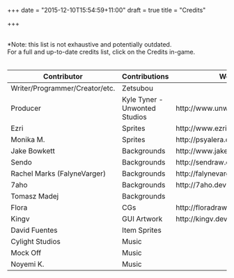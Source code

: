 +++
date = "2015-12-10T15:54:59+11:00"
draft = true
title = "Credits"

+++

<br>
*Note: this list is not exhaustive and potentially outdated.<br>
For a full and up-to-date credits list, click on the Credits in-game.<br>
<br>

<table class="table table-striped">
	<thead>
		<tr>
			<th>Contributor</th>
			<th>Contributions</th>
			<th>Website</th>
		</tr>
	</thead>
	<tbody>
		<tr>
			<td>Writer/Programmer/Creator/etc.</td>
			<td>Zetsubou</td>
			<td></td>
		</tr>
		<tr>
			<td>Producer</td>
			<td>Kyle Tyner - Unwonted Studios</td>
			<td>http://www.unwontedstudios.com/</td>
		</tr>
		<tr>
			<td>Ezri</td>
			<td>Sprites</td>
			<td>http://www.ezriart.com/</td>
		</tr>
		<tr>
			<td>Monika M.</td>
			<td>Sprites</td>
			<td>http://psyalera.deviantart.com/</td>
		</tr>
		<tr>
			<td>Jake Bowkett</td>
			<td>Backgrounds</td>
			<td>http://www.jakebowkett.com/</td>
		</tr>
		<tr>
			<td>Sendo</td>
			<td>Backgrounds</td>
			<td>http://sendraw.deviantart.com</td>
		</tr>
		<tr>
			<td>Rachel Marks (FalyneVarger)</td>
			<td>Backgrounds</td>
			<td>http://falynevarger.deviantart.com/</td>
		</tr>
		<tr>
			<td>7aho</td>
			<td>Backgrounds</td>
			<td>http://7aho.deviantart.com/</td>
		</tr>
		<tr>
			<td>Tomasz Madej</td>
			<td>Backgrounds</td>
			<td></td>
		</tr>
		<tr>
			<td>Flora</td>
			<td>CGs</td>
			<td>http://floradrawz.com</td>
		</tr>
		<tr>
			<td>Kingv</td>
			<td>GUI Artwork</td>
			<td>http://kingv.deviantart.com/</td>
		</tr>
		<tr>
			<td>David Fuentes</td>
			<td>Item Sprites</td>
			<td></td>
		</tr>
		<tr>
			<td>Cylight Studios</td>
			<td>Music</td>
			<td></td>
		</tr>
		<tr>
			<td>Mock Off</td>
			<td>Music</td>
			<td></td>
		</tr>
		<tr>
			<td>Noyemi K.</td>
			<td>Music</td>
			<td></td>
		</tr>
	</tbody>
</table>